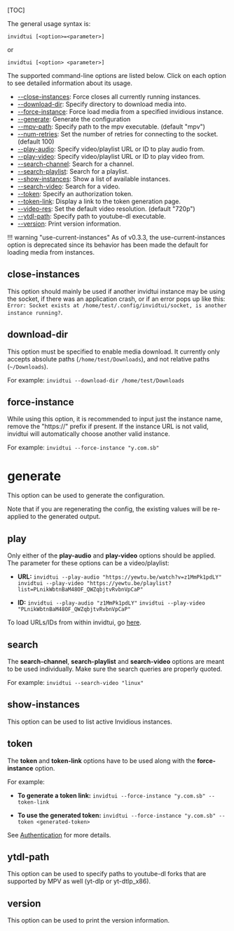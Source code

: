 [TOC]

The general usage syntax is:

```
invidtui [<option>=<parameter>]
```

or 

```
invidtui [<option> <parameter>]
```

The supported command-line options are listed below. Click on each option to see detailed information about its usage.
- [--close-instances](#close-instances): Force closes all currently running instances.
- [--download-dir](#download-dir): Specify directory to download media into.
- [--force-instance](#force-instance): Force load media from a specified invidious instance.
- [--generate](#generate): Generate the configuration
- [--mpv-path](#mpv-path):  Specify path to the mpv executable. (default "mpv")
- [--num-retries](#num-retries):  Set the number of retries for connecting to the socket. (default 100)
- [--play-audio](#play): Specify video/playlist URL or ID to play audio from.
- [--play-video](#play): Specify video/playlist URL or ID to play video from.
- [--search-channel](#search):  Search for a channel.
- [--search-playlist](#search):  Search for a playlist.
- [--show-instances](#show-instances): Show a list of available instances.
- [--search-video](#search):  Search for a video.
- [--token](#token):  Specify an authorization token.
- [--token-link](#token):  Display a link to the token generation page.
- [--video-res](#video-res):  Set the default video resolution. (default "720p")
- [--ytdl-path](#ytdl-path):  Specify path to youtube-dl executable.
- [--version](#version): Print version information.

!!! warning "use-current-instances"
	As of v0.3.3, the use-current-instances option is deprecated since its behavior has been made the default for loading media from instances.

## close-instances
This option should mainly be used if another invidtui instance may be using the socket, if there was an application crash, or if an error pops up like this: `Error: Socket exists at /home/test/.config/invidtui/socket, is another instance running?`.

## download-dir
This option must be specified to enable media download. It currently only accepts absolute paths (`/home/test/Downloads`), and not relative paths (`~/Downloads`).

For example: `invidtui --download-dir /home/test/Downloads`

## force-instance
While using this option, it is recommended to input just the instance name, remove the "https://" prefix if present. If the instance URL is not valid, invidtui will automatically choose another valid instance.

For example: `invidtui --force-instance "y.com.sb"`

# generate
This option can be used to generate the configuration.

Note that if you are regenerating the config, the existing values will be re-applied to the generated output.

## play
Only either of the **play-audio** and **play-video** options should be applied. The parameter for these options can be a video/playlist:

- __URL:__
`invidtui --play-audio "https://yewtu.be/watch?v=z1MmPk1pdLY"`
`invidtui --play-video "https://yewtu.be/playlist?list=PLnikWbtnBaM48OF_QWZqbjtvRvbnVpCaP"`

- __ID:__
`invidtui --play-audio "z1MmPk1pdLY"`
`invidtui --play-video "PLnikWbtnBaM48OF_QWZqbjtvRvbnVpCaP"`

To load URLs/IDs from within invidtui, go [here](../03_Usage/Keybindings.md#play).

## search
The **search-channel**, **search-playlist** and **search-video** options are meant to be used individually. Make sure the search queries are properly quoted.

For example: `invidtui --search-video "linux"`

## show-instances
This option can be used to list active Invidious instances.

## token
The **token** and **token-link** options have to be used along with the **force-instance** option.

For example:

- __To generate a token link:__
`invidtui --force-instance "y.com.sb" --token-link`

- __To use the generated token:__
`invidtui --force-instance "y.com.sb" --token <generated-token>`

See [Authentication](../05_Authentication.md) for more details.

## ytdl-path
This option can be used to specify paths to youtube-dl forks that are supported by MPV as well (yt-dlp or yt-dtlp_x86).

## version
This option can be used to print the version information.
